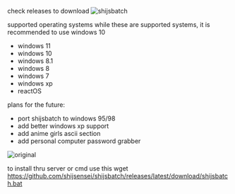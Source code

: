 check releases to download
![shijsbatch](https://github.com/user-attachments/assets/93a5bbf3-4f8e-47b8-8a41-79c614ff39b5)

supported operating systems while these are supported systems, it is recommended to use windows 10

- windows 11
- windows 10
- windows 8.1
- windows 8
- windows 7
- windows xp
- reactOS

plans for the future:
- port shijsbatch to windows 95/98
- add better windows xp support
- add anime girls ascii section
- add personal computer password grabber

 ![original](https://github.com/user-attachments/assets/ed607000-4dc9-404b-8390-61ef2931e909)

to install thru server or cmd use this
wget https://github.com/shijsensei/shijsbatch/releases/latest/download/shijsbatch.bat 
